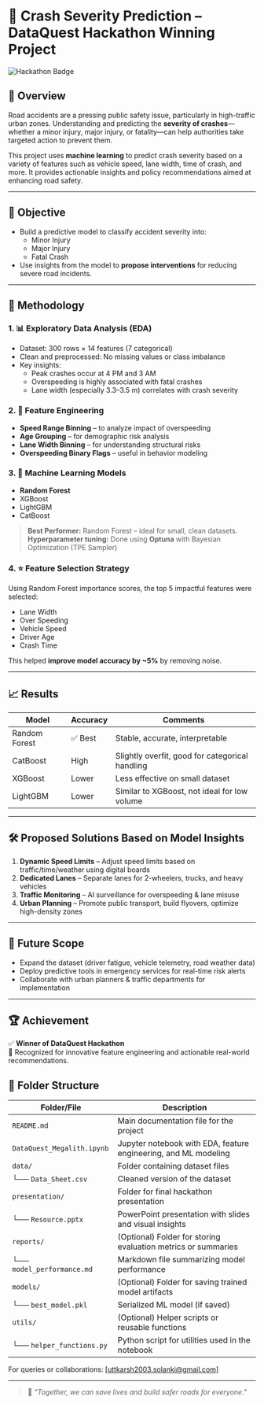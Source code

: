 # 🚦 Crash Severity Prediction – DataQuest Hackathon Winning Project

![Hackathon Badge](https://img.shields.io/badge/Winner-DataQuest%20Hackathon-blueviolet?style=for-the-badge)

## 📌 Overview

Road accidents are a pressing public safety issue, particularly in high-traffic urban zones. Understanding and predicting the **severity of crashes**—whether a minor injury, major injury, or fatality—can help authorities take targeted action to prevent them.

This project uses **machine learning** to predict crash severity based on a variety of features such as vehicle speed, lane width, time of crash, and more. It provides actionable insights and policy recommendations aimed at enhancing road safety.

---

## 🎯 Objective

- Build a predictive model to classify accident severity into:
  - Minor Injury
  - Major Injury
  - Fatal Crash
- Use insights from the model to **propose interventions** for reducing severe road incidents.

---

## 🧠 Methodology

### 1. 📊 Exploratory Data Analysis (EDA)

- Dataset: 300 rows × 14 features (7 categorical)
- Clean and preprocessed: No missing values or class imbalance
- Key insights:
  - Peak crashes occur at 4 PM and 3 AM
  - Overspeeding is highly associated with fatal crashes
  - Lane width (especially 3.3–3.5 m) correlates with crash severity

### 2. 🔧 Feature Engineering

- **Speed Range Binning** – to analyze impact of overspeeding
- **Age Grouping** – for demographic risk analysis
- **Lane Width Binning** – for understanding structural risks
- **Overspeeding Binary Flags** – useful in behavior modeling

### 3. 🤖 Machine Learning Models

- **Random Forest**
- XGBoost
- LightGBM
- CatBoost

> **Best Performer:** Random Forest – ideal for small, clean datasets.  
> **Hyperparameter tuning:** Done using **Optuna** with Bayesian Optimization (TPE Sampler)

### 4. ⭐ Feature Selection Strategy

Using Random Forest importance scores, the top 5 impactful features were selected:
- Lane Width
- Over Speeding
- Vehicle Speed
- Driver Age
- Crash Time

This helped **improve model accuracy by ~5%** by removing noise.

---

## 📈 Results

| Model         | Accuracy | Comments                                         |
|---------------|----------|--------------------------------------------------|
| Random Forest | ✅ Best   | Stable, accurate, interpretable                  |
| CatBoost      | High     | Slightly overfit, good for categorical handling  |
| XGBoost       | Lower    | Less effective on small dataset                  |
| LightGBM      | Lower    | Similar to XGBoost, not ideal for low volume     |

---

## 🛠 Proposed Solutions Based on Model Insights

1. **Dynamic Speed Limits** – Adjust speed limits based on traffic/time/weather using digital boards
2. **Dedicated Lanes** – Separate lanes for 2-wheelers, trucks, and heavy vehicles
3. **Traffic Monitoring** – AI surveillance for overspeeding & lane misuse
4. **Urban Planning** – Promote public transport, build flyovers, optimize high-density zones

---

## 🔮 Future Scope

- Expand the dataset (driver fatigue, vehicle telemetry, road weather data)
- Deploy predictive tools in emergency services for real-time risk alerts
- Collaborate with urban planners & traffic departments for implementation

---

## 🏆 Achievement

✅ **Winner of DataQuest Hackathon**  
🏅 Recognized for innovative feature engineering and actionable real-world recommendations.



## 📁 Folder Structure

| Folder/File                   | Description                                                        |
|------------------------------|--------------------------------------------------------------------|
| `README.md`                  | Main documentation file for the project                            |
| `DataQuest_Megalith.ipynb`   | Jupyter notebook with EDA, feature engineering, and ML modeling    |
| `data/`                      | Folder containing dataset files                                    |
| └── `Data_Sheet.csv`         | Cleaned version of the dataset                                     |
| `presentation/`              | Folder for final hackathon presentation                            |
| └── `Resource.pptx`          | PowerPoint presentation with slides and visual insights            |
| `reports/`                   | (Optional) Folder for storing evaluation metrics or summaries      |
| └── `model_performance.md`   | Markdown file summarizing model performance                        |
| `models/`                    | (Optional) Folder for saving trained model artifacts               |
| └── `best_model.pkl`         | Serialized ML model (if saved)                                     |
| `utils/`                     | (Optional) Helper scripts or reusable functions                    |
| └── `helper_functions.py`    | Python script for utilities used in the notebook                   |



For queries or collaborations: [uttkarsh2003.solanki@gmail.com]

---

> 🚧 *"Together, we can save lives and build safer roads for everyone."*
